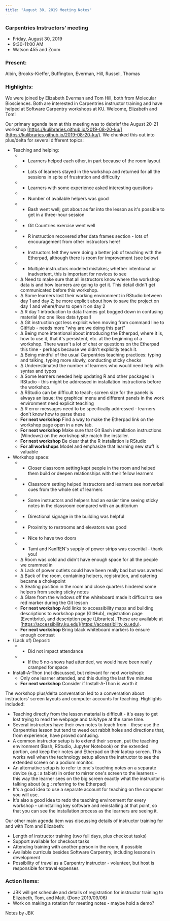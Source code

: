 ```yaml
---
title: "August 30, 2019 Meeting Notes"
---
```

### Carpentries Instructors’ meeting
- Friday, August 30, 2019
- 9:30-11:00 AM
- Watson 455 and Zoom

### Present:
Albin, Brooks-Kieffer, Buffington, Everman, Hill, Russell, Thomas

### Highlights:
We were joined by Elizabeth Everman and Tom Hill, both from Molecular Biosciences. Both are interested in Carpentries instructor training and have helped at Software Carpentry workshops at KU. Welcome, Elizabeth and Tom!

Our primary agenda item at this meeting was to debrief the August 20-21 workshop [https://kulibraries.github.io/2019-08-20-ku/](https://kulibraries.github.io/2019-08-20-ku/). We chunked this out into plus/delta for several different topics:
- Teaching and helping:
  - + Learners helped each other, in part because of the room layout
  - + Lots of learners stayed in the workshop and returned for all the sessions in spite of frustration and difficulty
  - + Learners with some experience asked interesting questions
  - + Number of available helpers was good
  - + Bash went well; got about as far into the lesson as it's possible to get in a three-hour session
  - + Git Countries exercise went well
  - + R instruction recovered after data frames section - lots of encouragement from other instructors here!
  - + Instructors felt they were doing a better job of teaching with the Etherpad, although there is room for improvement (see below)
  - + Multiple instructors modeled mistakes; whether intentional or inadvertent, this is important for novices to see
  - &Delta; Need to make sure that all instructors know where the workshop data is and how learners are going to get it. This detail didn't get communicated before this workshop.
  - &Delta; Some learners lost their working environment in RStudio between day 1 and day 2; be more explicit about how to save the project on day 1 and where/how to open it on day 2
  - &Delta; R day 1 introduction to data frames got bogged down in confusing material (no one likes data types!)
  - &Delta; Git instruction got less explicit when moving from command line to GitHub - needs more "why are we doing this part"
  - &Delta; Being more intentional about introducing the Etherpad, where it is, how to use it, that it's persistent, etc. at the beginning of a workshop. There wasn't a lot of chat or questions on the Etherpad this time - perhaps because we didn't explicitly teach it.
  - &Delta; Being mindful of the usual Carpentries teaching practices: typing and talking, typing more slowly, conducting sticky checks
  - &Delta; Underestimated the number of learners who would need help with syntax and typos
  - &Delta; Some learners needed help updating R and other packages in RStudio - this might be addressed in installation instructions before the workshop.
  - &Delta; RStudio can be difficult to teach; screen size for the panels is always an issue; the graphical menu and different panels in the work environment need explicit teaching
  - &Delta; R error messages need to be specifically addressed - learners don't know how to parse these
  - **For next workshop** Find a way to make the Etherpad link on the workshop page open in a new tab.
  - **For next workshop** Make sure that Git Bash installation instructions (Windows) on the workshop site match the installer.
  - **For next workshop** Be clear that the R installation is RStudio
  - **For all workshops** Model and emphasize that learning new stuff is valuable
- Workshop space:
  - + Closer classroom setting kept people in the room and helped them build or deepen relationships with their fellow learners
  - + Classroom setting helped instructors and learners see nonverbal cues from the whole set of learners
  - + Some instructors and helpers had an easier time seeing sticky notes in the classroom compared with an auditorium
  - + Directional signage in the building was helpful
  - + Proximity to restrooms and elevators was good
  - + Nice to have two doors
  - + Tami and KanREN's supply of power strips was essential - thank you!
  - &Delta; Room was cold and didn't have enough space for all the people we crammed in
  - &Delta; Lack of power outlets could have been really bad but was averted
  - &Delta; Back of the room, containing helpers, registration, and catering became a chokepoint
  - &Delta; Seating position in the room and close quarters hindered some helpers from seeing sticky notes
  - &Delta; Glare from the windows off the whiteboard made it difficult to see red marker during the Git lesson
  - **For next workshop** Add links to accessibility maps and building descriptions to workshop page (GitHub), registration page (Eventbrite), and description page (Libraries). These are available at [https://accessibility.ku.edu](https://accessibility.ku.edu).
  - **For next workshop** Bring black whiteboard markers to ensure enough contrast
- (Lack of) Deposit:
  - + Did not impact attendance
  - + If the 5 no-shows had attended, we would have been really cramped for space
- Install-A-Thon (not discussed, but relevant for next workshop):
  - Only one learner attended, and this during the last five minutes
  - **For next workshop** Consider if Install-A-Thon is worth it

The workshop plus/delta conversation led to a conversation about instructors' screen layouts and computer accounts for teaching. Highlights included:
- Teaching directly from the lesson material is difficult - it's easy to get lost trying to read the webpage and talk/type at the same time.
- Several instructors have their own notes to teach from - these use the Carpentries lesson but tend to weed out rabbit holes and directions that, from experience, have proved confusing.
- A common instructor setup is to extend their screen, put the teaching environment (Bash, RStudio, Jupyter Notebook) on the extended portion, and keep their notes and Etherpad on their laptop screen. This works well when the technology setup allows the instructor to see the extended screen on a podium monitor.
- An alternative setup is to refer to one's teaching notes on a separate device (e.g.: a tablet) in order to mirror one's screen to the learners - this way the learner sees on the big screen exactly what the instructor is talking about (e.g.: referring to the Etherpad)
- It's a good idea to use a separate account for teaching on the computer you will use.
- It's also a good idea to redo the teaching environment for every workshop - uninstalling key software and reinstalling at that point, so that you can see the installation process as the learners are seeing it.

Our other main agenda item was discussing details of instructor training for and with Tom and Elizabeth:
- Length of instructor training (two full days, plus checkout tasks)
- Support available for checkout tasks
- Attending training with another person in the room, if possible
- Available curricula besides Software Carpentry, including lessons in development
- Possibility of travel as a Carpentry instructor - volunteer, but host is responsible for travel expenses

### Action Items:
- JBK will get schedule and details of registration for instructor training to Elizabeth, Tom, and Matt. (Done 2019/09/06)
- Work on making a rotation for meeting notes - maybe hold a demo?

Notes by JBK
